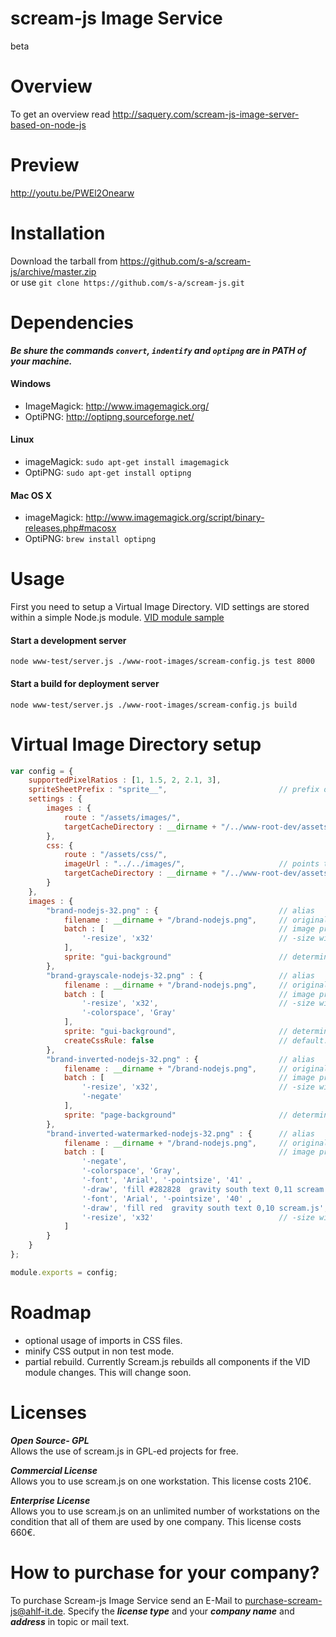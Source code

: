 scream-js Image Service 
======================
 
beta

Overview
========

To get an overview read http://saquery.com/scream-js-image-server-based-on-node-js

Preview
========
 http://youtu.be/PWEl2Onearw

Installation
============

Download the tarball from https://github.com/s-a/scream-js/archive/master.zip  
or use `git clone https://github.com/s-a/scream-js.git`


Dependencies
============

***Be shure the commands `convert`, `indentify` and `optipng` are in PATH of your machine.***

#### Windows
- ImageMagick: 	<http://www.imagemagick.org/> 
- OptiPNG: 		<http://optipng.sourceforge.net/> 

#### Linux  
- imageMagick: 	`sudo apt-get install imagemagick`
- OptiPNG: 		`sudo apt-get install optipng`

#### Mac OS X
- imageMagick: 	<http://www.imagemagick.org/script/binary-releases.php#macosx>
- OptiPNG: 		`brew install optipng`


Usage
=====

First you need to setup a Virtual Image Directory. VID settings are stored within a simple Node.js module.
[VID module sample](https://github.com/s-a/scream-js/edit/master/www-test/www-root-images/scream-config.js)

#### Start a development server  
`node www-test/server.js ./www-root-images/scream-config.js test 8000`

#### Start a build for deployment server  
`node www-test/server.js ./www-root-images/scream-config.js build`

Virtual Image Directory setup
=============================
```javascript
var config = {
	supportedPixelRatios : [1, 1.5, 2, 2.1, 3],
	spriteSheetPrefix : "sprite__",							// prefix of spritesheet filenames and classnames
	settings : {
		images : {
			route : "/assets/images/",
			targetCacheDirectory : __dirname + "/../www-root-dev/assets/images"
		},
		css: {
			route : "/assets/css/",
			imageUrl : "../../images/",						// points to the target url of image directory. In this case relative to "/assets/css/{pixelResolution}"
			targetCacheDirectory : __dirname + "/../www-root-dev/assets/css"
		}
	},
	images : {
		"brand-nodejs-32.png" : {							// alias
			filename : __dirname + "/brand-nodejs.png",		// original filename
			batch : [										// image processing shell scripts with paramters
				'-resize', 'x32'							// -size width[xheight][+offset]
			],
			sprite: "gui-background"						// determines if the image should be included within specified sprite sheet
		},
		"brand-grayscale-nodejs-32.png" : {					// alias
			filename : __dirname + "/brand-nodejs.png",		// original filename
			batch : [										// image processing shell scripts with paramters
				'-resize', 'x32',							// -size width[xheight][+offset]
				'-colorspace', 'Gray'
			],
			sprite: "gui-background",						// determines if the image should be included within specified sprite sheet
			createCssRule: false							// default: true. Determines if scream-js should create a css rule for background-image
		},
		"brand-inverted-nodejs-32.png" : {					// alias
			filename : __dirname + "/brand-nodejs.png",		// original filename
			batch : [										// image processing shell scripts with paramters
				'-resize', 'x32',							// -size width[xheight][+offset]
				'-negate'
			],
			sprite: "page-background"						// determines if the image should be included within specified sprite sheet
		},
		"brand-inverted-watermarked-nodejs-32.png" : {		// alias
			filename : __dirname + "/brand-nodejs.png",		// original filename
			batch : [										// image processing shell scripts with paramters
				'-negate',
				'-colorspace', 'Gray',
				'-font', 'Arial', '-pointsize', '41' ,
				'-draw', 'fill #282828  gravity south text 0,11 scream.js',
				'-font', 'Arial', '-pointsize', '40' ,
				'-draw', 'fill red  gravity south text 0,10 scream.js',
				'-resize', 'x32'							// -size width[xheight][+offset] 
			]
		}
	}
};

module.exports = config;
```

Roadmap
=======
- optional usage of imports in CSS files.
- minify CSS output in non test mode.
- partial rebuild.
Currently Scream.js rebuilds all components if the VID module changes. This will change soon.


Licenses
========

***Open Source- GPL***  
Allows the use of scream.js in GPL-ed projects for free. 

***Commercial License***  
Allows you to use scream.js on one workstation. 
This license costs 210€. 

***Enterprise License***  
Allows you to use scream.js on an unlimited number of workstations 
on the condition that all of them are used by one company. 
This license costs 660€.  

How to purchase for your company?
=================================
To purchase Scream-js Image Service send an E-Mail to purchase-scream-js@ahlf-it.de. Specify the ***license type*** and your ***company name*** and ***address*** in topic or mail text.
